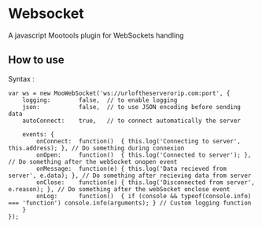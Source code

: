 Websocket
===========

A javascript Mootools plugin for WebSockets handling

How to use
----------

Syntax :

    var ws = new MooWebSocket('ws://urloftheserverorip.com:port', {
        logging:        false,  // to enable logging
        json:           false,  // to use JSON encoding before sending data
        autoConnect:    true,   // to connect automatically the server

        events: {
            onConnect:  function()  { this.log('Connecting to server', this.address); }, // Do something during connexion
            onOpen:     function()  { this.log('Connected to server'); }, // Do something after the webSocket onopen event
            onMessage:  function(e) { this.log('Data recieved from server', e.data); }, // Do something after recieving data from server
            onClose:    function(e) { this.log('Disconnected from server', e.reason); }, // Do something after the webSocket onclose event
            onLog:      function()  { if (console && typeof(console.info) === 'function') console.info(arguments); } // Custom logging function
        }
    });
